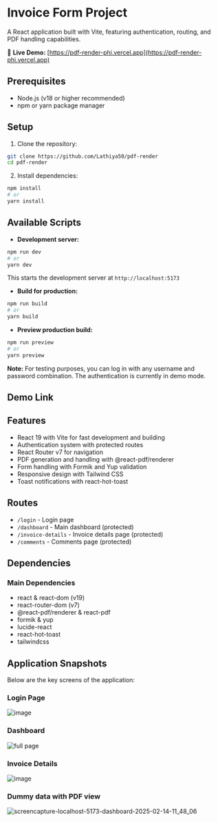 # Invoice Form Project

A React application built with Vite, featuring authentication, routing, and PDF handling capabilities.

🚀 **Live Demo:** [https://pdf-render-phi.vercel.app](https://pdf-render-phi.vercel.app)

## Prerequisites

- Node.js (v18 or higher recommended)
- npm or yarn package manager

## Setup

1. Clone the repository:
```bash
git clone https://github.com/Lathiya50/pdf-render
cd pdf-render
```

2. Install dependencies:
```bash
npm install
# or
yarn install
```

## Available Scripts

- **Development server:**
```bash
npm run dev
# or
yarn dev
```
This starts the development server at `http://localhost:5173`

- **Build for production:**
```bash
npm run build
# or
yarn build
```

- **Preview production build:**
```bash
npm run preview
# or
yarn preview
```

**Note:** For testing purposes, you can log in with any username and password combination. The authentication is currently in demo mode.

## Demo  Link 
## Features

- React 19 with Vite for fast development and building
- Authentication system with protected routes
- React Router v7 for navigation
- PDF generation and handling with @react-pdf/renderer
- Form handling with Formik and Yup validation
- Responsive design with Tailwind CSS
- Toast notifications with react-hot-toast

## Routes

- `/login` - Login page
- `/dashboard` - Main dashboard (protected)
- `/invoice-details` - Invoice details page (protected)
- `/comments` - Comments page (protected)

## Dependencies

### Main Dependencies
- react & react-dom (v19)
- react-router-dom (v7)
- @react-pdf/renderer & react-pdf
- formik & yup
- lucide-react
- react-hot-toast
- tailwindcss



## Application Snapshots

Below are the key screens of the application:

### Login Page
![image](https://github.com/user-attachments/assets/916a2cbf-1f02-4e5a-83ff-c30b1fcee06e)


### Dashboard
![full page](https://github.com/user-attachments/assets/de434016-31b3-4d2d-8625-604e6497fcdb)


### Invoice Details
![image](https://github.com/user-attachments/assets/198e9e7f-4bc4-455b-9196-5dcf1caaa46f)



### Dummy data with PDF view
![screencapture-localhost-5173-dashboard-2025-02-14-11_48_06](https://github.com/user-attachments/assets/f5a1213c-249d-4a81-a4ad-d6801a511fb4)

